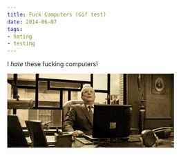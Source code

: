 ```yaml
---
title: Fuck Computers (Gif test)
date: 2014-06-07
tags:
- hating
- testing
---
```


I *hate* these fucking computers!

![fuck these computers!](fuck_computers.gif)